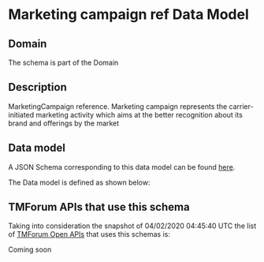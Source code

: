 # Marketing campaign ref Data Model

## Domain

The  schema is part of the  Domain

## Description

MarketingCampaign reference. Marketing campaign represents the carrier-initiated marketing activity which aims at the better recognition about its brand and offerings by the market

## Data model

A JSON Schema corresponding to this data model can be found
[here](https://github.com/tmforum-rand/schemas/blob/candidates/MarketingSales/MarketingCampaignRef.schema.json).

The Data model is defined as shown below:




## TMForum APIs that use this schema

Taking into consideration the snapshot of 04/02/2020 04:45:40 UTC the list of [TMForum Open APIs](https://www.tmforum.org/open-apis/) that uses this schemas is:

Coming soon